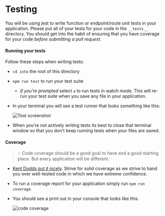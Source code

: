 # Testing

You will be using jest to write function or endpoint/route unit tests in your application. Please put all of your tests for your code in the `__tests__` directory. You should get into the habit of ensuring that you have coverage for your code _before submitting a pull request_.

#### Running your tests

Follow these steps when writing tests:

* `cd into` the root of this directory
* `npm run test` to run your test suite
  * _if you're prompted_ select `a` to run tests in watch mode. This will re-run your test suite when you save any file in your application.
* In your terminal you will see a test runner that looks something like this:

  ![Test screenshot](https://tk-assets.lambdaschool.com/bc9ca7b9-4fce-45de-9a16-705cbec062d8_ScreenShot2020-06-25at7.52.52AM.png)

* When you're not actively writing tests its best to close that terminal window so that you don't keep running tests when your files are saved.

#### Coverage <a id="coverage"></a>

> 💡 Code coverage should be a good goal to have and a good starting place. But every application will be different.

* ​[Kent Dodds put it nicely](https://kentcdodds.com/blog/common-testing-mistakes#mistake-number-2-100-code-coverage). Strive for solid coverage as we strive to hand you over well-tested code in which we have extreme confidence.
* To run a coverage report for your application simply run `npm run coverage`.
* You should see a print out in your console that looks like this:

  ​![code coverage](https://tk-assets.lambdaschool.com/5abec98b-2b61-483f-bd85-71002a9f755a_ScreenShot2020-06-25at7.59.14AM.png)

